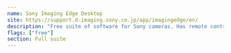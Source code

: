 ```yaml
---
name: Sony Imaging Edge Desktop
site: https://support.d-imaging.sony.co.jp/app/imagingedge/en/
description: "Free suite of software for Sony cameras. Has remote control, software-based intervalometer, browsing and editing tools. Not available on Linux."
flags: ["free"]
section: Full suite
---
```

